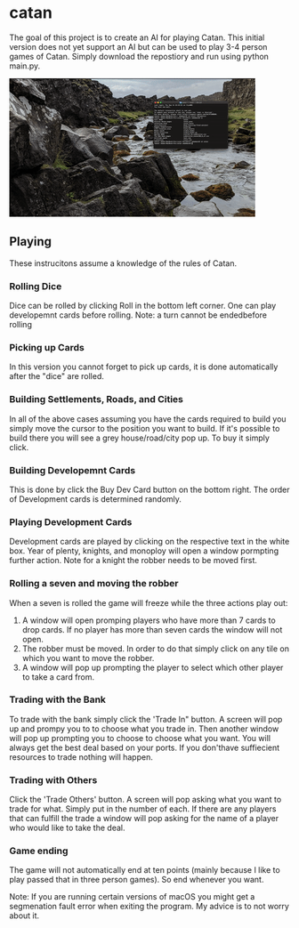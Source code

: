# catan

The goal of this project is to create an AI for playing Catan. This initial version does not yet support an AI but can be used to play  3-4 person games of Catan. Simply download the repostiory and run using python main.py.


![Demo](/gifs/game_play.gif)

## Playing

These instrucitons assume a knowledge of the rules of Catan. 

### Rolling Dice

Dice can be rolled by clicking Roll in the bottom left corner. One can play developemnt cards before rolling.
Note: a turn cannot be endedbefore rolling

### Picking up Cards

In this version you cannot forget to pick up cards, it is done automatically after the "dice" are rolled.

### Building Settlements, Roads, and Cities

In all of the above cases assuming you have the cards required to build you simply move the cursor to the position you want to build. If it's possible to build there you will see a grey house/road/city pop up. To buy it simply click.

### Building Developemnt Cards

This is done by click the Buy Dev Card button on the bottom right. The order of Development cards is determined randomly.

### Playing Development Cards

Development cards are played by clicking on the respective text in the white box. Year of plenty, knights, and monoploy will open a window pormpting further action. Note for a knight the robber needs to be moved first.

### Rolling a seven and moving the robber

When a seven is rolled the game will freeze while the three actions play out:
1) A window will open promping players who have more than 7 cards to drop cards. If no player has more than seven cards the window will not open.
2) The robber must be moved. In order to do that simply click on any tile on which you want to move the robber.
3) A window will pop up prompting the player to select which other player to take a card from.

### Trading with the Bank

To trade with the bank simply click the 'Trade In" button. A screen will pop up and prompy you to to choose what you trade in. Then another window will pop up prompting you to choose to choose what you want. You will always get the best deal based on your ports. If you don'thave suffiecient resources to trade nothing will happen.

### Trading with Others

Click the 'Trade Others' button. A screen will pop asking what you want to trade for what. Simply put in the number of each. If there are any players that can fulfill the trade a window will pop asking for the name of a player who would like to take the deal.

### Game ending

The game will not automatically end at ten points (mainly because I like to play passed that in three person games). So end whenever you want.



Note: If you are running certain versions of macOS you might get a segmenation fault error when exiting the program. My advice is to not worry about it.
